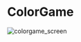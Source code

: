 # ColorGame

![colorgame_screen](https://user-images.githubusercontent.com/23297062/38657859-3f228dc2-3e44-11e8-926d-fe4c6e0242d0.png)
